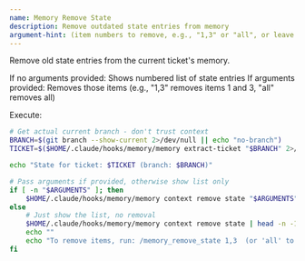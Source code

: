 ```yaml
---
name: Memory Remove State
description: Remove outdated state entries from memory
argument-hint: (item numbers to remove, e.g., "1,3" or "all", or leave blank to see list)
---
```


Remove old state entries from the current ticket's memory.

If no arguments provided: Shows numbered list of state entries
If arguments provided: Removes those items (e.g., "1,3" removes items 1 and 3, "all" removes all)

Execute:
```bash
# Get actual current branch - don't trust context
BRANCH=$(git branch --show-current 2>/dev/null || echo "no-branch")
TICKET=$($HOME/.claude/hooks/memory/memory extract-ticket "$BRANCH" 2>/dev/null || echo "$BRANCH")

echo "State for ticket: $TICKET (branch: $BRANCH)"

# Pass arguments if provided, otherwise show list only
if [ -n "$ARGUMENTS" ]; then
    $HOME/.claude/hooks/memory/memory context remove state "$ARGUMENTS"
else
    # Just show the list, no removal
    $HOME/.claude/hooks/memory/memory context remove state | head -n -1
    echo ""
    echo "To remove items, run: /memory_remove_state 1,3  (or 'all' to remove all)"
fi
```